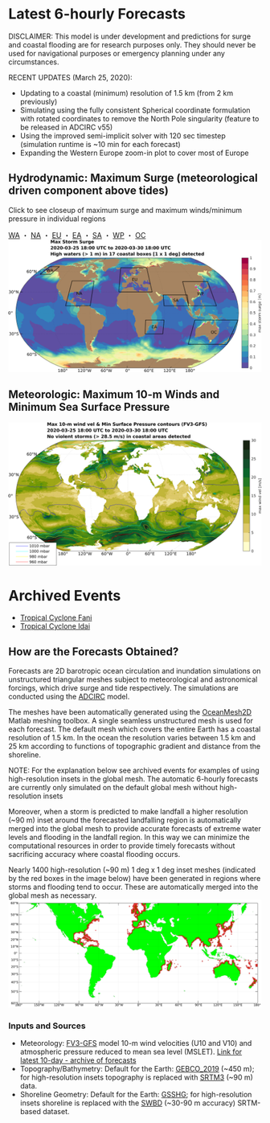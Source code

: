 # Latest 6-hourly Forecasts

<!---
## Hydrodynamic: Maximum Storm Tide (Surge + Astronomical Tide) Anomaly

Anomaly from Highest Astronomical Tide (HAT); estimated by the maximum water level from a 1-year (2018) tide-only simulation
-->

DISCLAIMER: This model is under development and predictions for surge and coastal flooding are for research purposes only. They should never be used for navigational purposes or emergency planning under any circumstances.

RECENT UPDATES (March 25, 2020): 
- Updating to a coastal (minimum) resolution of 1.5 km (from 2 km previously)
- Simulating using the fully consistent Spherical coordinate formulation with rotated coordinates to remove the North Pole singularity (feature to be released in ADCIRC v55)
- Using the improved semi-implicit solver with 120 sec timestep (simulation runtime is ~10 min for each forecast) 
- Expanding the Western Europe zoom-in plot to cover most of Europe

## Hydrodynamic: Maximum Surge (meteorological driven component above tides)

Click to see closeup of maximum surge and maximum winds/minimum pressure in individual regions

[WA](MaxCombined_WA1.5km.png) ・ [NA](MaxCombined_NA1.5km.png) ・ [EU](MaxCombined_EU1.5km.png) ・ [EA](MaxCombined_EA1.5km.png) ・ [SA](MaxCombined_SA1.5km.png) ・ [WP](MaxCombined_WP1.5km.png) ・ [OC](MaxCombined_OC1.5km.png)
<img src="MaxStormTide_Global1.5km.png" width="1100" alt="hi" usemap="#mapname">
<map name="mapname">
    <area shape="rect" coords="150,100,200,150" href="MaxCombined_WA1.5km.png" alt="Western Alaska">
    <area shape="rect" coords="250,170,350,270" href="MaxCombined_NA1.5km.png" alt="Western North Atlantic">
    <area shape="rect" coords="480,120,565,200" href="MaxCombined_EU1.5km.png" alt="Europe">
    <area shape="rect" coords="575,325,650,400" href="MaxCombined_EA1.5km.png" alt="East Africa">
    <area shape="rect" coords="650,200,750,275" href="MaxCombined_SA1.5km.png" alt="South Asia">
    <area shape="rect" coords="750,175,875,275" href="MaxCombined_WP1.5km.png" alt="West Pacific">
    <area shape="rect" coords="750,325,950,450" href="MaxCombined_OC1.5km.png" alt="Oceania">
</map>


## Meteorologic: Maximum 10-m Winds and Minimum Sea Surface Pressure
![GlobalGFS](MaxWindVel_Global1.5km.png)

# Archived Events

- [Tropical Cyclone Fani](Archives/Fani/Fani.md)
- [Tropical Cyclone Idai](Archives/Idai/Idai.md)

## How are the Forecasts Obtained?

Forecasts are 2D barotropic ocean circulation and inundation simulations on unstructured triangular meshes subject to meteorological and astronomical forcings, which drive surge and tide respectively. The simulations are conducted using the [ADCIRC](http://adcirc.org/) model. 

The meshes have been automatically generated using the [OceanMesh2D](https://github.com/CHLNDDEV/OceanMesh2D) Matlab meshing toolbox. A single seamless unstructured mesh is used for each forecast. The default mesh which covers the entire Earth has a coastal resolution of 1.5 km. In the ocean the resolution varies between 1.5 km and 25 km according to functions of topographic gradient and distance from the shoreline.

NOTE: For the explanation below see archived events for examples of using high-resolution insets in the global mesh. The automatic 6-hourly forecasts are currently only simulated on the default global mesh without high-resolution insets 

Moreover, when a storm is predicted to make landfall a higher resolution (~90 m) inset around the forecasted landfalling region is automatically merged into the global mesh to provide accurate forecasts of extreme water levels and flooding in the landfall region. In this way we can minimize the computational resources in order to provide timely forecasts without sacrificing accuracy where coastal flooding occurs.

Nearly 1400 high-resolution (~90 m) 1 deg x 1 deg inset meshes (indicated by the red boxes in the image below) have been generated in regions where storms and flooding tend to occur. These are automatically merged into the global mesh as necessary. 
![SRTMBoxes](BoxMap_SRTM3.png)

### Inputs and Sources
- Meteorology: [FV3-GFS](https://www.emc.ncep.noaa.gov/users/Alicia.Bentley/fv3gfs/) model 10-m wind velocities (U10 and V10) and atmospheric pressure reduced to mean sea level (MSLET). [Link for latest 10-day - archive of forecasts](https://nomads.ncep.noaa.gov/pub/data/nccf/com/gfs/prod/)
- Topography/Bathymetry: Default for the Earth: [GEBCO_2019](https://www.gebco.net/data_and_products/gridded_bathymetry_data/gebco_2019/gebco_2019_info.html) (~450 m); for high-resolution insets topography is replaced with [SRTM3](https://dds.cr.usgs.gov/srtm/version2_1/SRTM3/) (~90 m) data.
- Shoreline Geometry: Default for the Earth: [GSSHG](http://www.soest.hawaii.edu/wessel/gshhg/); for high-resolution insets shoreline is replaced with the [SWBD](https://dds.cr.usgs.gov/srtm/version2_1/SWBD/) (~30-90 m accuracy) SRTM-based dataset.

<!---
![GlobalStormTide](MaxStormTide_Global2km.png)
https://wpringle.github.io/Advanced-Global-Coastal-Flood-Forecasting-System/
## Welcome to GitHub Pages

You can use the [editor on GitHub](https://github.com/WPringle/Advanced-Global-Coastal-Flood-Forecasting-System/edit/master/README.md) to maintain and preview the content for your website in Markdown files.

Whenever you commit to this repository, GitHub Pages will run [Jekyll](https://jekyllrb.com/) to rebuild the pages in your site, from the content in your Markdown files.

### Markdown

Markdown is a lightweight and easy-to-use syntax for styling your writing. It includes conventions for

```markdown
Syntax highlighted code block

# Header 1
## Header 2
### Header 3

- Bulleted
- List

1. Numbered
2. List

**Bold** and _Italic_ and `Code` text

[Link](url) and ![Image](src) 
```

For more details see [GitHub Flavored Markdown](https://guides.github.com/features/mastering-markdown/).

### Jekyll Themes

Your Pages site will use the layout and styles from the Jekyll theme you have selected in your [repository settings](https://github.com/WPringle/Advanced-Global-Coastal-Flood-Forecasting-System/settings). The name of this theme is saved in the Jekyll `_config.yml` configuration file.

### Support or Contact

Having trouble with Pages? Check out our [documentation](https://help.github.com/categories/github-pages-basics/) or [contact support](https://github.com/contact) and we’ll help you sort it out.
-->
